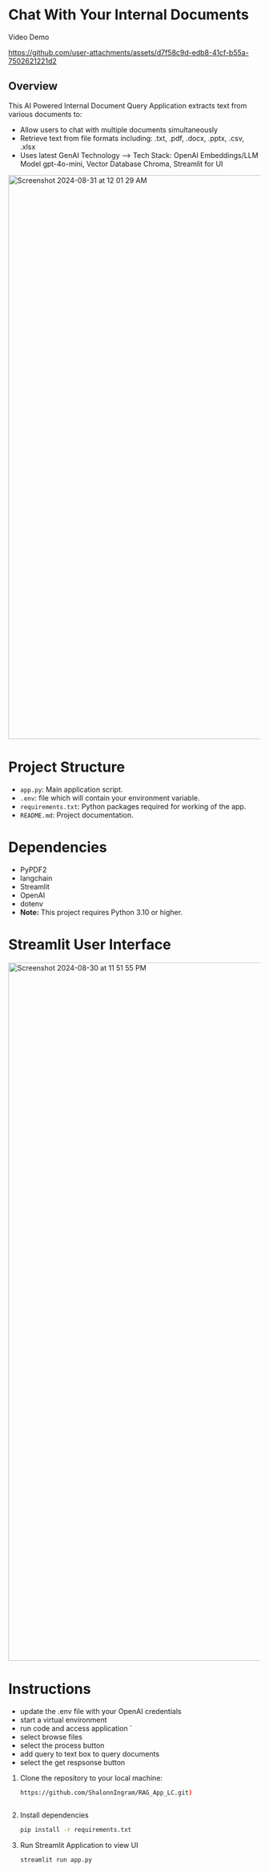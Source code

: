 # Chat With Your Internal Documents
Video Demo

https://github.com/user-attachments/assets/d7f58c9d-edb8-41cf-b55a-7502621221d2


## Overview

This AI Powered Internal Document Query Application extracts text from various documents to:
- Allow users to chat with multiple documents simultaneously
- Retrieve text from file formats including: .txt, .pdf, .docx, .pptx, .csv, .xlsx
- Uses latest GenAI Technology --> Tech Stack: OpenAI Embeddings/LLM Model gpt-4o-mini, Vector Database Chroma, Streamlit for UI

<img width="1125" alt="Screenshot 2024-08-31 at 12 01 29 AM" src="https://github.com/user-attachments/assets/13b1a246-14ee-4194-b181-682718628c70">

# Project Structure
- `app.py`: Main application script.
- `.env`: file which will contain your environment variable.
- `requirements.txt`: Python packages required for working of the app.
- `README.md`: Project documentation.

# Dependencies
- PyPDF2
- langchain
- Streamlit
- OpenAI
- dotenv
- **Note:** This project requires Python 3.10 or higher.

# Streamlit User Interface

<img width="1393" alt="Screenshot 2024-08-30 at 11 51 55 PM" src="https://github.com/user-attachments/assets/940c934c-56dc-4ef0-baef-0acd0dbbe8f3">


# Instructions
- update the .env file with your OpenAI credentials
- start a virtual environment
- run code and access application  `
- select browse files
- select the process button
- add query to text box to query documents
- select the get respsonse button

1. Clone the repository to your local machine:
   ```bash
   https://github.com/ShalonnIngram/RAG_App_LC.git)
  
2. Install dependencies 
   ```bash
   pip install -r requirements.txt
   
3. Run Streamlit Application to view UI
   ```bash
   streamlit run app.py
   
